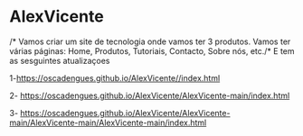 # AlexVicente
/* Vamos criar um site de tecnologia onde vamos ter 3 produtos. Vamos ter várias páginas: Home, Produtos, Tutoriais, Contacto, Sobre nós, etc./* E tem as sesguintes atualizaçoes

1-https://oscadengues.github.io/AlexVicente//index.html

2- https://oscadengues.github.io/AlexVicente/AlexVicente-main/index.html

3- https://oscadengues.github.io/AlexVicente/AlexVicente-main/AlexVicente-main/AlexVicente-main/index.html
